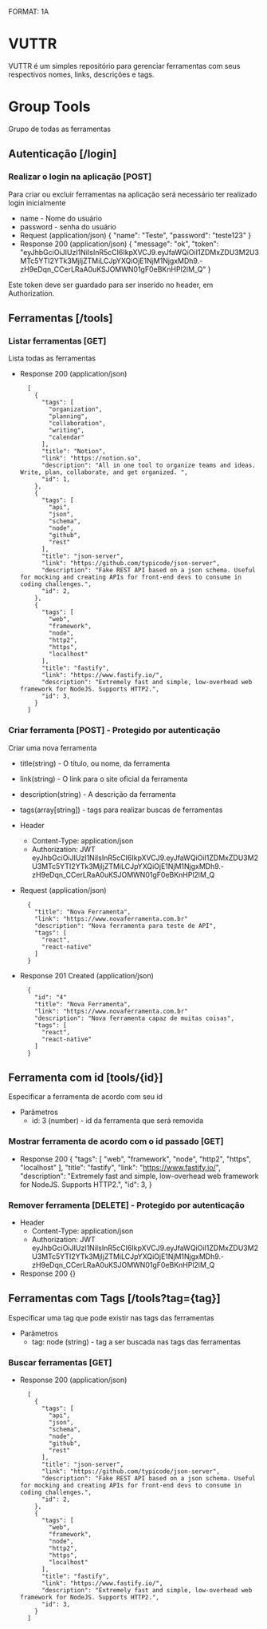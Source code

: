 FORMAT: 1A

# VUTTR

VUTTR é um simples repositório para gerenciar ferramentas com seus respectivos nomes, links, descrições e tags.

# Group Tools

Grupo de todas as ferramentas

## Autenticação [/login]

### Realizar o login na aplicação [POST]
Para criar ou excluir ferramentas na aplicação será necessário ter realizado login inicialmente
+ name - Nome do usuário
+ password - senha do usuário
+ Request (application/json)
          {
            "name": "Teste",
            "password": "teste123"
          }
+ Response 200 (application/json)
        {
          "message": "ok",
          "token": "eyJhbGciOiJIUzI1NiIsInR5cCI6IkpXVCJ9.eyJfaWQiOiI1ZDMxZDU3M2U3MTc5YTI2YTk3MjljZTMiLCJpYXQiOjE1NjM1NjgxMDh9.-zH9eDqn_CCerLRaA0uKSJOMWN01gF0eBKnHPl2lM_Q"
        }

Este token deve ser guardado para ser inserido no header, em Authorization.

## Ferramentas [/tools]

### Listar ferramentas [GET]
Lista todas as ferramentas 

+ Response 200 (application/json)

        [
          {
            "tags": [
              "organization",
              "planning",
              "collaboration",
              "writing",
              "calendar"
            ],
            "title": "Notion",
            "link": "https://notion.so",
            "description": "All in one tool to organize teams and ideas. Write, plan, collaborate, and get organized. ",
            "id": 1,
          },
          {
            "tags": [
              "api",
              "json",
              "schema",
              "node",
              "github",
              "rest"
            ],
            "title": "json-server",
            "link": "https://github.com/typicode/json-server",
            "description": "Fake REST API based on a json schema. Useful for mocking and creating APIs for front-end devs to consume in coding challenges.",
            "id": 2,
          },
          {
            "tags": [
              "web",
              "framework",
              "node",
              "http2",
              "https",
              "localhost"
            ],
            "title": "fastify",
            "link": "https://www.fastify.io/",
            "description": "Extremely fast and simple, low-overhead web framework for NodeJS. Supports HTTP2.",
            "id": 3,
          }
        ]

### Criar ferramenta [POST] - Protegido por autenticação
Criar uma nova ferramenta
+ title(string) - O título, ou nome, da ferramenta
+ link(string) - O link para o site oficial da ferramenta
+ description(string) - A descrição da ferramenta
+ tags(array[string]) - tags para realizar buscas de ferramentas
+ Header
  + Content-Type: application/json
  + Authorization: JWT eyJhbGciOiJIUzI1NiIsInR5cCI6IkpXVCJ9.eyJfaWQiOiI1ZDMxZDU3M2U3MTc5YTI2YTk3MjljZTMiLCJpYXQiOjE1NjM1NjgxMDh9.-zH9eDqn_CCerLRaA0uKSJOMWN01gF0eBKnHPl2lM_Q
+ Request (application/json)
	
        {
          "title": "Nova Ferramenta",
          "link": "https://www.novaferramenta.com.br"
          "description": "Nova ferramenta para teste de API",
          "tags": [
            "react",
            "react-native"
          ]
        }

+ Response 201 Created (application/json)
	
        {
          "id": "4"
          "title": "Nova Ferramenta",
          "link": "https://www.novaferramenta.com.br"
          "description": "Nova ferramenta capaz de muitas coisas",
          "tags": [
            "react",
            "react-native"
          ]
        }

## Ferramenta com id [tools/{id}]
Especificar a ferramenta de acordo com seu id
+ Parâmetros
	+ id: 3 (number) - id da ferramenta que será removida

### Mostrar ferramenta de acordo com o id passado [GET]
+ Response 200
	        {
            "tags": [
              "web",
              "framework",
              "node",
              "http2",
              "https",
              "localhost"
            ],
            "title": "fastify",
            "link": "https://www.fastify.io/",
            "description": "Extremely fast and simple, low-overhead web framework for NodeJS. Supports HTTP2.",
            "id": 3,
	        }
 
### Remover ferramenta [DELETE] - Protegido por autenticação
+ Header
  + Content-Type: application/json
  + Authorization: JWT eyJhbGciOiJIUzI1NiIsInR5cCI6IkpXVCJ9.eyJfaWQiOiI1ZDMxZDU3M2U3MTc5YTI2YTk3MjljZTMiLCJpYXQiOjE1NjM1NjgxMDh9.-zH9eDqn_CCerLRaA0uKSJOMWN01gF0eBKnHPl2lM_Q
+ Response 200
	{}

## Ferramentas com Tags [/tools?tag={tag}]
Especificar uma tag que pode existir nas tags das ferramentas
+ Parâmetros
	+ tag: node (string) - tag a ser buscada nas tags das ferramentas

### Buscar ferramentas [GET]
+ Response 200 (application/json)

        [
          {
            "tags": [
              "api",
              "json",
              "schema",
              "node",
              "github",
              "rest"
            ],
            "title": "json-server",
            "link": "https://github.com/typicode/json-server",
            "description": "Fake REST API based on a json schema. Useful for mocking and creating APIs for front-end devs to consume in coding challenges.",
            "id": 2,
          },
          {
            "tags": [
              "web",
              "framework",
              "node",
              "http2",
              "https",
              "localhost"
            ],
            "title": "fastify",
            "link": "https://www.fastify.io/",
            "description": "Extremely fast and simple, low-overhead web framework for NodeJS. Supports HTTP2.",
            "id": 3,
          }
        ]